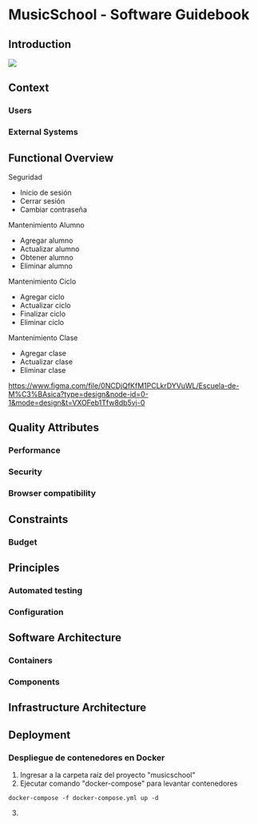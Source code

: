 # MusicSchool - Software Guidebook

## Introduction

![](https://drive.google.com/uc?id=1WkzdFAeVOG7KocJSl7oOvSkv6YS9TxXa)

## Context

### Users

### External Systems

## Functional Overview

Seguridad

- Inicio de sesión
- Cerrar sesión
- Cambiar contraseña

Mantenimiento Alumno

- Agregar alumno
- Actualizar alumno
- Obtener alumno
- Eliminar alumno

Mantenimiento Ciclo

- Agregar ciclo
- Actualizar ciclo
- Finalizar ciclo
- Eliminar ciclo

Mantenimiento Clase

- Agregar clase
- Actualizar clase
- Eliminar clase

https://www.figma.com/file/0NCDjQfKfM1PCLkrDYVuWL/Escuela-de-M%C3%BAsica?type=design&node-id=0-1&mode=design&t=VXOFeb1Tfw8db5vj-0

## Quality Attributes

### Performance

### Security

### Browser compatibility

## Constraints

### Budget

## Principles

### Automated testing

### Configuration

## Software Architecture

### Containers

### Components

## Infrastructure Architecture

## Deployment

### Despliegue de contenedores en Docker

1. Ingresar a la carpeta raíz del proyecto "musicschool"
2. Ejecutar comando "docker-compose" para levantar contenedores

```
docker-compose -f docker-compose.yml up -d
```

3. 

